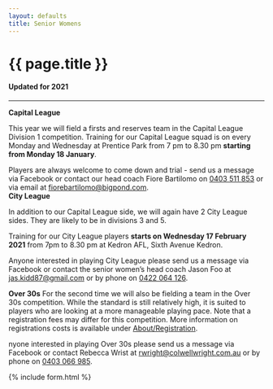 ```yaml
---
layout: defaults
title: Senior Womens
---
```


<div class="container">
  <div class="row top-buffer">
    <div class="col">
      <h1 class="text-center">{{ page.title }}</h1>
      <h4 class="text-center">Updated for 2021</h4>
    </div>
  </div>
  <hr>
  <div class="row">
    <div class="col-md-8 offset-md-2 text-justify">
<section id="Senior Womens" markdown="1">

__Capital League__

This year we will field a firsts and reserves team in the Capital League Division 1 competition. Training for our Capital League squad is on every Monday and Wednesday at Prentice Park from 7 pm to 8.30 pm __starting from Monday 18 January__.  

Players are always welcome to come down and trial - send us a message via Facebook or contact our head coach Fiore Bartilomo on [0403 511 853](tel:0403511853) or via email at <fiorebartilomo@bigpond.com>.  
__City League__

In addition to our Capital League side, we will again have 2 City League sides. They are likely to be in divisions 3 and 5. 

Training for our City League players __starts on Wednesday 17 February 2021__ from 7pm to 8.30 pm at Kedron AFL, Sixth Avenue Kedron.  

Anyone interested in playing City League please send us a message via Facebook or contact the senior women’s head coach Jason Foo at <jas.kidd87@gmail.com> or by phone on [0422 064 126](tel:0422064126).  


__Over 30s__
For the second time we will also be fielding a team in the Over 30s competition. While the standard is still relatively high, it is suited to players who are looking at a more manageable playing pace. Note that a registration fees may differ for this competition. More information on registrations costs is available under [About/Registration](../about/registration).  

nyone interested in playing Over 30s please send us a message via Facebook or contact Rebecca Wrist at <rwright@colwellwright.com.au> or by phone on [0403 066 985](tel:0403066985).  
</section>
    </div>
  </div>
</div>

{% include form.html %}
